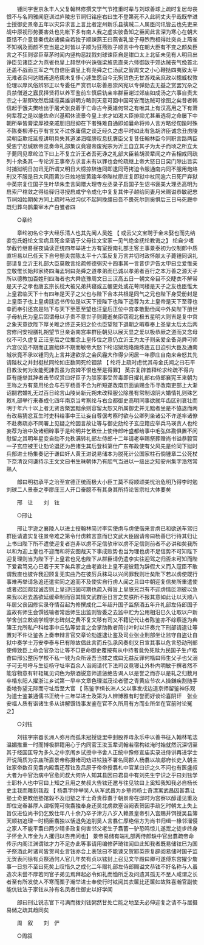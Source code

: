 <!-- { "loadSidebar": true } -->
　　锺同字世京永丰人父复翰林修撰文学气节推重时辈与刘球善球上疏时复居母丧恨不与名同雅闻庭训过庐陵忠节祠归铭座右曰生不登第死不入此祠丈夫乎哉既举进士授御史景帝五年以灾异求言上言比者定州新乐县擒贼二人属臣问讯皆云也先吏来觇中原视形势要害处也先帐下多有南人我之虚实彼备知之臣闻此言深为寒心在朝大臣恬不介意昔秦伐赵诸侯自若独子顺諌燕王曰燕雀乳堂子母煦煦相得灶突炎上燕雀不知祸及而颜不变当是之时皆以子顺为狂燕败子顺言中今在朝大臣有不变之颜矣臣言之不狂则谬臣草茅时闻内竖构恶戕戮刘球谏臣自是钳口太上北征未见有人明目出诤臣见诸臣之为燕雀也皇上赫然中兴诛强梁旌忠直亲六师御敌于郊达贼丧气俛首北还盖不战而三军之气自倍臣谓皇上有尧舜之仁汤武之智周文之小心鞭挞四夷致太平无难者奈何达贼甫退疮痍未复侈心遽生愿自今无狥货色无甘游戏亲庶政以摠威权敦伦理以厚风俗辨邪正以专委任严赏罚以彰善恶崇风宪以专弹劾去无益之赏罢冗杂之员禁僧道之蠧民择贤将以养军鉴前车慎后轨亲率群臣谢过郊庙如成汤之六事自责太宗之十渐即改然后延揽英雄讲明方略则天意可回中国可安而达贼可徐图之矣昔者韩信起于饿夫樊哙出于屠犬张良着于亡命古今英雄何常之有唯其上有汉高用之下有萧何辈荐之是以能佐命兴基昭休流景今皇上求才如渴大臣排抑尤甚虽选将之命屡下中朝所举皆膏梁厚禄亲戚朋旧屈抑在下者殊难自通即如曩命将帅人言方略经旬踰时殊不陈奏柳溥石亨有言又不过侈庸儒之谈乏经久之虑平时如此有急胡济臣诚念丑虏陵梁朝臣欺诳延揽讲明具失其道涕泗噬脐叹息抚膺臣父复昔任翰林臣今同职言路两臣受恩宁忍缄默帝览奏命礼部集议竟寝帝废宪宗为沂王自立其子为太子而顷之所立太子薨同见章纶泣下曰上不复立沂王者吾死诤之礼部大臣若胡濙辈闻之咋舌相戒同疏列十余条其一专论沂王事帝方求言未有以罪也会纶疏继上帝大怒日日旲门隙出旨实时捕狱明日加讯无所谓又明日大榜掠辞连同即逮同苛拷迫令服通南内同不服用炮烙刑又不服是日大风雨黄沙日烛地皆黄踰年帝陛杖廖庄复即狱中杖同逾六日死尸弃狱中英宗复位国子生叶华朱圭言同赠大理寺左丞录子启国子生诏书褒美大理丞高明为启索尸棺敛之得给驿归寻授启咸宁令成化中复复其仲子越给同妻月米赐谥恭敏祀忠节祠如始期矣方同上疏时马过沟伏不起同挽缰曰吾不畏死尔则奚惧后三日马死厩中既归葬乌鹊巢宰木产白雏者四 

　　○章纶 

　　章纶初名仑字大经乐清人也其先闽人吴姓 【 或云父文宝聘于金未娶也而先纳妾包氏姙纶文宝病且死金坚请于父母往文宝家一见气绝金抚纶教诲之】 纶自少嗜学截竹继晷昼夜诵读正统四年举进士方有室授南礼部主客主事景泰初为仪制郎中质直坦易以巳任天下自号戅夫尝陈太平十六策反复万言并切时政怀献太子薨锺同讽礼部请复立沂王礼部大臣莫敢言纶疏修德弭灾十四事其一言昔伊尹告太甲曰立爱惟亲立敬惟长始邦家终四海孟轲曰尧舜之道孝弟而巳诚以孝弟者百行之本万善之源天子所以德教加百姓刑四海者也大舜底豫周文日三汉高五日一朝文帝目不交睫衣不解带是天子之孝也唐玄宗长枕大被兄弟共寝或五幄更处或花萼同楼是天子之友也臣惟太上皇君临天下十有四年是天子之父也与陛下合本共根是同气之兄也陛下身受册封是上皇臣子也上皇虏廷远书传位是以天下授陛下也陛下遥尊为太上皇帝是天下至尊也幸而奉引还宫是陆下与天下至愿至望也汪皇后正位中宫孝敬勤俭闻中外矣陛下册世子母杭氏为皇后固谓母以子贵不意世子则薨逝矣臣窃观北极五星明大则吉是复中宫之象天意欲陛下厚关睢之终正夫妇之伦也臣望陛下退朝之暇尊奉上圣皇太后太后两宫修问安视膳礼朔望节旦亲诣南宫率群臣朝见以展天显之爱以极恭厥之道而又念母仪不可久虚复正汪皇后之位推念上皇传位之意仍立沂王为太子则亲爱全备尧舜可师六宫仪范不期而正震绌体不期而敏帝大怒下纶诏狱炮烙煅炼连五日迫引大臣及通南城状竟不承以锺同先上言并逮欲杀之会风霾大作得少闲居一年廖庄自南来帝怒其先请陛杖之并封梃杖同纶如庄数同死纶锢禁 【 纶将上疏时虑忧其母金氏闻之曰石平日教汝何为汝能死諌吾虽为宫婢不恨也至是得罪】 英宗复辟首释纶求纶疏不得内臣有能举其辞者击节叹赏曰好臣子为朕家事受苦毒即日擢礼部右侍郎襄宪王来朝为王称之方有意用纶会与石亨杨善不合为所短遂改南京面谕赐金币寻改南吏部上大渐诏嗣君婚礼无过百日纶言山陵尚新元朔未改释服公除虽有常制谅阴大婚情礼则殊乞敕礼部举行来春成化四年南京当考察纶与右佥都御史高明同事欲就年齿区别衰壮而明于年六十以上者无贤否槩罢黜余则容留太恕又所属御史并无黜者坐是不恊退而两有改易猜忿互生时吏科给事中王让妄自尊倨考察时欲与公卿列坐诸公不许遂率诸僚不赴奏疏亦不同署上见疑之纶因言故让等与御史劾纶子玄应籍应举兵马瑛贪人也纶妄荐为治中及诸细碎事于是纶明并乞致仕上使侍郎叶盛都给事中毛弘体勘俱置不问慰留之其明年星变自劾不允秩满转礼部左侍郎十二年请老卒赐祭葬赠尚书谥恭毅官一子玄应被王让劾论退还为邑诸生其后登科第仕广东布政使有父风先是纶同下狱时兵部进士杨集奏记于谦曰奸人黄王进说易储本为脱死计公国家柱石倘锺章二公死杖下奈清议何谦持示王文文曰书生昧朝体乃有胆气当进以一级出之知安州集字浩然常熟人 

　　郎曰明初承平之治至宣德正统而极大小臣工莫不将顺颂美忧治危明乃得李时勉刘球二人景泰之李廖庄三人开口奋臆不有其身其所持论皆宗社大体要矣 

　　邢　让　　刘　铉 

　　○邢让 

　　邢让字逊之襄陵人以进士授翰林简讨李实使虏与虏使偕来言虏已和欲送车驾归群臣请遣实复往景帝难之第令付虏敕言意而巳文武大臣固请帝曰杨善巳行待其归让上书曰陛下所不遣使迎复者岂非以虏不足信欤审以虏不足信则前者不必讲和矣我所以和为迎上皇也不迎而和将安图哉天下事成败势也当为理也虏不足信势不可知陛下迎复理则当为陛下于上皇君也兄也陛下从群臣请仍遣李实往迎驾之归否未可知而陛下爱君笃兄心巳着于天下矣兵家之曲老直壮上皇不迎彼籍为辞假大义而入寇臣不敢谓我直也彼许我迎顾复无实曲乃在彼厉兵秣马以兴问罪我则壮矣阰下若以虏使既行事难再举请急追还遣实同之追而不及使实自行虏人闻之且曰中朝迎复信矣所重遣使或者迟回观我诚否则上皇迎归固可期也疏入得旨上皇朕兄岂有不迎虏情叵测彼以急来我以迟去盖欲延缓牵制而容其情文武群臣日言之矣朕所不报其意如此让以天顺八年居父丧因修实录夺情召起为修撰成化二年超升国子监祭酒五年升礼部左侍郎国子监故有师生会馔钱输者常后师生出监则皆委之去监中贮为公用相沿巳久让取以户新学舍创立敕谕学规学志碑刻之费不复文移有司又不籍记代让者陈鉴亦不综察遂为典簿王允所私户科给事中丘弘等尝言之会掌助教者简讨叶时以讦奏允下刑部请逮让等置对不许让鉴各上奏申辩言官交章论劾遂逮让鉴及司业张业刑部坐让监守自盗让自狱中奏学士万安李泰与巳有隙故倡此言而丘弘承风奏刻又日宣其事以危言恐动刑部使傅致臣上命会官杂治让等不□更命御史覆按有从中持者竟免死赎为民国子生卢楷奋曰邢公整厉学校不私一钱为众所诬吾当捄之或曰无益反罪何楷曰师生父子也父溺子可无号呼与生徒杨守址率百余人诣阙请代下法司议竟寝让外朴内明敏于撰者然不能容物意有轩轾辄见词色为祭酒锐意师道惩绝告谒人以是誉之而亦以是轧之归数月卒楷东阳人擢浙江乡试第一早卒文章色理滋茂论者譬之青黄应节农人操鎌疾割随手委地弥望无际而守址后至大官 【 陈鉴字缉长洲人父以事发戍边道京师留鉴神乐观为道士鉴兼通儒书正统十三年举进士及第为人辨博雅有时誉而好谈论喜阴讦　张业安福人质有诣诸生多从讲解馔钱事发鉴在官不久所用有方而业所坐在官前时论冤之】 

　　○刘铉 

　　刘铉字宗器长洲人弥月而孤未冠授徒里中刲股养毋永乐中以善书征入翰林笔法温媚推重一时而博极群籍用心于内同官王汝玉辈词翰若宿构铉淹时始就然沉深切至其于经国匡导为多久之中京闱乡试授中书舍人正统中豫修宣庙实录进侍讲再进学士开说简质为宗庙所嘉景帝称摄诸司劝进铉独不署名同郡人杨翥以故郕府长史入朝主铉家帝数召见翥内殿翥还荐铉及吕原于帝帝授翥札中官某曰识之久不问也有医盛叔大者为中官治病中官愈问叔大何许人知其县因曰君县中有刘先生宁识之乎曰刘铉学士耶朴人也中官曰上知之且用之矣叔大告铉还邀与往见铉曰上奚知我知我必自杨长史主我而雕刻我哉 【 杨翥字仲举吴人从军武昌为乡塾师杨士奇漂寓武昌因甚翥让塾士奇更教他塾馆榖不及旧塾之半士奇贵荐翥于朝景帝在邸时为宫寮以醇谨见重及即位宠眷甚厚人谓枢筦可俟翥独奉身还吴北虏款塞诣阙表贺因手疏乞时朝太上失上旨仅进位尚书仍乞致仕年八十余乃卒子津方八岁入赖景皇帝引入宫赐并饵授吴县簿天顺初追理一时柄臣翥独以恬退免追削吴人言翥仁厚绝俗方为尚书归缉一椽邻溜侵之家人不能平翥曰两少晴多政复何害邻父老生子翥蓄一驴恐鸣惊儿遂鬻之徒步终身子怀金入市金为人攫归以告弗问也】 景帝易储有端礼部两侍郎缺中官出翥疏帝命传示内阁江渊谓铉才力不足办此等事请用编修萨琦铉闻曰此知我者既易储铉巳为国子祭酒此时诸司皆贺司业言铉亦合上表铉曰不能谏又贺耶英宗复辟阅易储时国子监无贺表问徐有贞祭酒何人官几年矣有贞以铉封上召见文华殿曰卿可遂傅东宫擢少詹事一日忽不至曰死矣上叹惜久之成化二年赠礼部左侍郎赐谥文恭铉不好名称与人虽造次未尝不厚若同官子弟见焉拜起必令如礼而恤所乏及问遗其孤无不至人咸谓之长者至有所发使人不寒而栗子瀚举进士奉使行时铉阅其衣箧比还箧如故殊喜瀚官副使能伉铉法于家铉从孙有名凤者仕御史以好学闻 

　　郎曰刑让锐志官下弓满而拨刘铉粥然甘处亡能之地至夫必伸迎复之请不与居摄易储之疏其趋同矣 

　　周　叙　　刘　俨 

　　○周叙 

